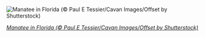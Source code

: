 
![Manatee in Florida (© Paul E Tessier/Cavan Images/Offset by Shutterstock)](https://cn.bing.com//th?id=OHR.FloridaManatee_EN-US9136189368_1920x1080.jpg&rf=LaDigue_1920x1080.jpg&pid=hp)

*[Manatee in Florida (© Paul E Tessier/Cavan Images/Offset by Shutterstock)](https://www.bing.com/search?q=manatee&form=hpcapt&filters=HpDate%3a%2220211115_0800%22)*
